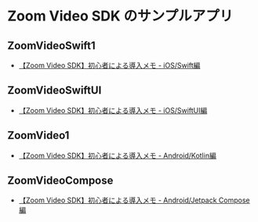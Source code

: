 # Zoom Video SDK のサンプルアプリ

## ZoomVideoSwift1
- [【Zoom Video SDK】初心者による導入メモ - iOS/Swift編](https://qiita.com/yuppejp/items/838e1becfc2774bd4e85)

## ZoomVideoSwiftUI
- [【Zoom Video SDK】初心者による導入メモ - iOS/SwiftUI編](https://qiita.com/yuppejp/items/a99ad6a8e2c4b0788868)

## ZoomVideo1
- [【Zoom Video SDK】初心者による導入メモ - Android/Kotlin編](https://qiita.com/yuppejp/items/46e659aa3d2cb6646923)

## ZoomVideoCompose
- [【Zoom Video SDK】初心者による導入メモ - Android/Jetpack Compose編](https://qiita.com/yuppejp/items/17e177d1833e33c0b59b)
